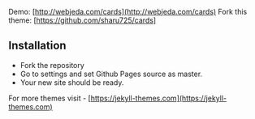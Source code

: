 Demo: [http://webjeda.com/cards](http://webjeda.com/cards)
Fork this theme: [https://github.com/sharu725/cards]

## Installation
* Fork the repository
* Go to settings and set Github Pages source as master.
* Your new site should be ready.

For more themes visit - [https://jekyll-themes.com](https://jekyll-themes.com)